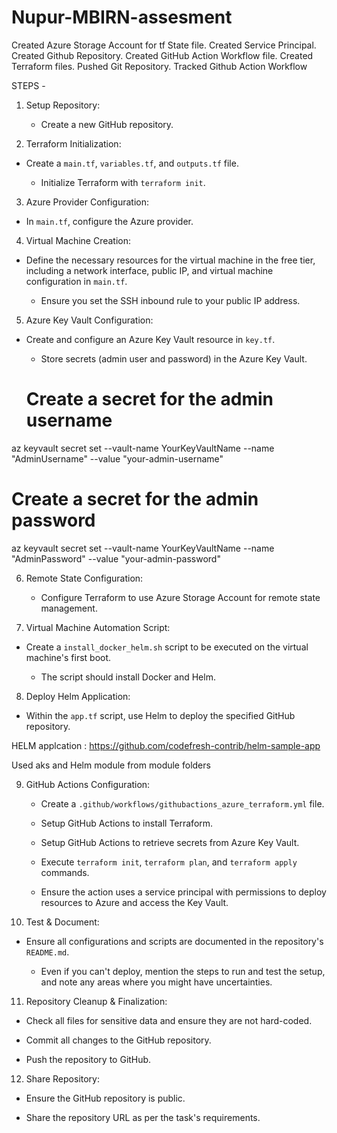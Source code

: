 # Nupur-MBIRN-assesment

Created Azure Storage Account for tf State file.
Created Service Principal.
Created Github Repository.
Created GitHub Action Workflow file.
Created Terraform files.
Pushed Git Repository.
Tracked Github Action Workflow



STEPS -

 

1. Setup Repository:

   - Create a new GitHub repository.

 

2. Terraform Initialization:

- Create a `main.tf`, `variables.tf`, and `outputs.tf` file.

   - Initialize Terraform with `terraform init`.

 

3. Azure Provider Configuration:

- In `main.tf`, configure the Azure provider.

 

4. Virtual Machine Creation:

- Define the necessary resources for the virtual machine in the free tier, including a network interface, public IP, and virtual machine configuration in `main.tf`.

   - Ensure you set the SSH inbound rule to your public IP address.

 

5. Azure Key Vault Configuration:

- Create and configure an Azure Key Vault resource in `key.tf`.

   - Store secrets (admin user and password) in the Azure Key Vault.
    # Create a secret for the admin username
az keyvault secret set --vault-name YourKeyVaultName --name "AdminUsername" --value "your-admin-username"

# Create a secret for the admin password
az keyvault secret set --vault-name YourKeyVaultName --name "AdminPassword" --value "your-admin-password"

 

6. Remote State Configuration:

   - Configure Terraform to use Azure Storage Account for remote state management.

 

7. Virtual Machine Automation Script:

- Create a `install_docker_helm.sh` script to be executed on the virtual machine's first boot.

   - The script should install Docker and Helm.

 

8. Deploy Helm Application:

- Within the `app.tf` script, use Helm to deploy the specified GitHub repository.

 HELM applcation : https://github.com/codefresh-contrib/helm-sample-app

 Used aks and Helm module from module folders

9. GitHub Actions Configuration:

   - Create a `.github/workflows/githubactions_azure_terraform.yml` file.

   - Setup GitHub Actions to install Terraform.

   - Setup GitHub Actions to retrieve secrets from Azure Key Vault.

   - Execute `terraform init`, `terraform plan`, and `terraform apply` commands.

   - Ensure the action uses a service principal with permissions to deploy resources to Azure and access the Key Vault.

 

10. Test & Document:

- Ensure all configurations and scripts are documented in the repository's `README.md`.

   - Even if you can't deploy, mention the steps to run and test the setup, and note any areas where you might have uncertainties.

 

11. Repository Cleanup & Finalization:

   - Check all files for sensitive data and ensure they are not hard-coded.

   - Commit all changes to the GitHub repository.

   - Push the repository to GitHub.

 

12. Share Repository:

   - Ensure the GitHub repository is public.

   - Share the repository URL as per the task's requirements.